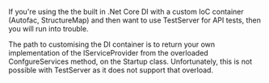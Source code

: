 If you're using the the built in .Net Core DI with a custom IoC container (Autofac, StructureMap) and then want to use TestServer for API tests, then you will run into trouble.

The path to customising the DI container is to return your own implementation of the IServiceProvider from the overloaded ConfgureServices method, on the Startup class. Unfortunately, this is not possible with TestServer as it does not support that overload.